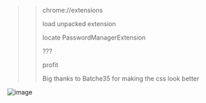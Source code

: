 >> chrome://extensions
>> 
>> load unpacked extension
>> 
>> locate PasswordManagerExtension
>> 
>> ???
>> 
>> profit
>>
>> 
>> Big thanks to Batche35 for making the css look better

 
![image](https://github.com/CRAWNiiK/Chrome-Password-Generator/assets/123910716/201d45dc-9960-48e5-8aaa-b96785891378)

